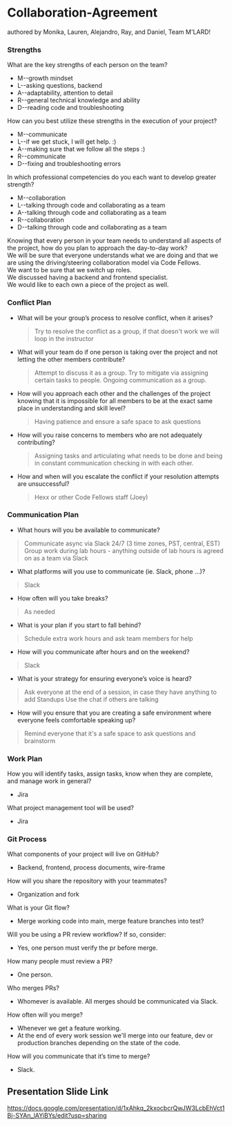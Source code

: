 # Collaboration-Agreement

authored by Monika, Lauren, Alejandro, Ray, and Daniel, Team M'LARD!

### Strengths

What are the key strengths of each person on the team?

<ul>
<li>M--growth mindset </li>
<li>L--asking questions, backend</li>
<li>A--adaptability, attention to detail </li>
<li>R--general technical knowledge and ability </li>
<li>D--reading code and troubleshooting</li>
</ul>

How can you best utilize these strengths in the execution of your project?

<ul>
<li>M--communicate </li>
<li>L--if we get stuck, I will get help. :) </li>
<li>A--making sure that we follow all the steps :) </li>
<li>R--communicate </li>
<li>D--fixing and troubleshooting errors </li>
</ul>

In which professional competencies do you each want to develop greater strength?

<ul>
<li>M--collaboration </li>
<li>L--talking through code and collaborating as a team </li>
<li>A--talking through code and collaborating as a team </li>
<li>R--collaboration </li>
<li>D--talking through code and collaborating as a team </li>
</ul>

Knowing that every person in your team needs to understand all aspects of the project, how do you plan to approach the day-to-day work?
<br>We will be sure that everyone understands what we are doing and that we are using the driving/steering collaboration model via Code Fellows.
<br>We want to be sure that we switch up roles.
<br> We discussed having a backend and frontend specialist.
<br> We would like to each own a piece of the project as well.

### Conflict Plan

- What will be your group’s process to resolve conflict, when it arises?
  > Try to resolve the conflict as a group, if that doesn't work we will loop in the instructor
- What will your team do if one person is taking over the project and not letting the other members contribute?
  > Attempt to discuss it as a group. Try to mitigate via assigning certain tasks to people. Ongoing communication as a group.
- How will you approach each other and the challenges of the project knowing that it is impossible for all members to be at the exact same place in understanding and skill level?
  > Having patience and ensure a safe space to ask questions
- How will you raise concerns to members who are not adequately contributing?
  > Assigning tasks and articulating what needs to be done and being in constant communication checking in with each other.
- How and when will you escalate the conflict if your resolution attempts are unsuccessful?
  > Hexx or other Code Fellows staff (Joey)

### Communication Plan

- What hours will you be available to communicate?
> Communicate async via Slack 24/7 (3 time zones, PST, central, EST)
> Group work during lab hours - anything outside of lab hours is agreed on as a team via Slack
- What platforms will you use to communicate (ie. Slack, phone …)?
> Slack
- How often will you take breaks?
> As needed
- What is your plan if you start to fall behind?
> Schedule extra work hours and ask team members for help
- How will you communicate after hours and on the weekend?
> Slack
- What is your strategy for ensuring everyone’s voice is heard?
> Ask everyone at the end of a session, in case they have anything to add
> Standups
> Use the chat if others are talking
- How will you ensure that you are creating a safe environment where everyone feels comfortable speaking up?
> Remind everyone that it's a safe space to ask questions and brainstorm

### Work Plan

How you will identify tasks, assign tasks, know when they are complete, and manage work in general?

- Jira

What project management tool will be used?

- Jira

### Git Process

What components of your project will live on GitHub?

- Backend, frontend, process documents, wire-frame

How will you share the repository with your teammates?

- Organization and fork

What is your Git flow?

- Merge working code into main, merge feature branches into test?

Will you be using a PR review workflow? If so, consider:

- Yes, one person must verify the pr before merge.

How many people must review a PR?

- One person.

Who merges PRs?

- Whomever is available. All merges should be communicated via Slack.

How often will you merge?

- Whenever we get a feature working.
- At the end of every work session we'll merge into our feature, dev or production branches depending on the state of the code.

How will you communicate that it’s time to merge?

- Slack.

## Presentation Slide Link

https://docs.google.com/presentation/d/1xAhkq_2kxocbcrQwJW3LcbEhVct1Bj-SYAn_lAYiBYs/edit?usp=sharing